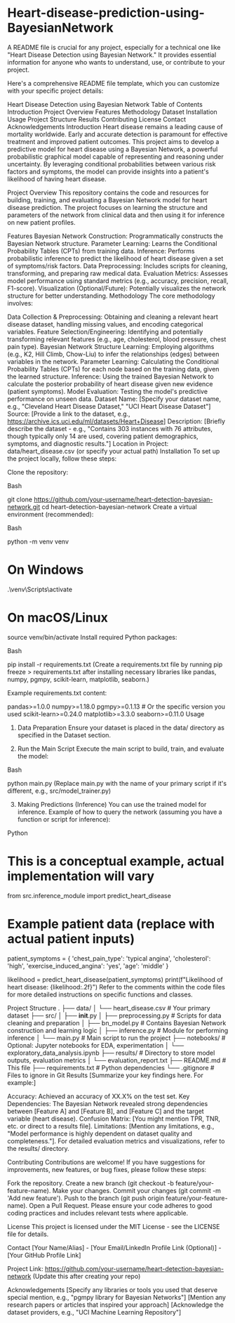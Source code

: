 # Heart-disease-prediction-using-BayesianNetwork
A README file is crucial for any project, especially for a technical one like "Heart Disease Detection using Bayesian Network." It provides essential information for anyone who wants to understand, use, or contribute to your project.

Here's a comprehensive README file template, which you can customize with your specific project details:

Heart Disease Detection using Bayesian Network
Table of Contents
Introduction
Project Overview
Features
Methodology
Dataset
Installation
Usage
Project Structure
Results
Contributing
License
Contact
Acknowledgements
Introduction
Heart disease remains a leading cause of mortality worldwide. Early and accurate detection is paramount for effective treatment and improved patient outcomes. This project aims to develop a predictive model for heart disease using a Bayesian Network, a powerful probabilistic graphical model capable of representing and reasoning under uncertainty. By leveraging conditional probabilities between various risk factors and symptoms, the model can provide insights into a patient's likelihood of having heart disease.

Project Overview
This repository contains the code and resources for building, training, and evaluating a Bayesian Network model for heart disease prediction. The project focuses on learning the structure and parameters of the network from clinical data and then using it for inference on new patient profiles.

Features
Bayesian Network Construction: Programmatically constructs the Bayesian Network structure.
Parameter Learning: Learns the Conditional Probability Tables (CPTs) from training data.
Inference: Performs probabilistic inference to predict the likelihood of heart disease given a set of symptoms/risk factors.
Data Preprocessing: Includes scripts for cleaning, transforming, and preparing raw medical data.
Evaluation Metrics: Assesses model performance using standard metrics (e.g., accuracy, precision, recall, F1-score).
Visualization (Optional/Future): Potentially visualizes the network structure for better understanding.
Methodology
The core methodology involves:

Data Collection & Preprocessing: Obtaining and cleaning a relevant heart disease dataset, handling missing values, and encoding categorical variables.
Feature Selection/Engineering: Identifying and potentially transforming relevant features (e.g., age, cholesterol, blood pressure, chest pain type).
Bayesian Network Structure Learning: Employing algorithms (e.g., K2, Hill Climb, Chow-Liu) to infer the relationships (edges) between variables in the network.
Parameter Learning: Calculating the Conditional Probability Tables (CPTs) for each node based on the training data, given the learned structure.
Inference: Using the trained Bayesian Network to calculate the posterior probability of heart disease given new evidence (patient symptoms).
Model Evaluation: Testing the model's predictive performance on unseen data.
Dataset
Name: [Specify your dataset name, e.g., "Cleveland Heart Disease Dataset," "UCI Heart Disease Dataset"]
Source: [Provide a link to the dataset, e.g., https://archive.ics.uci.edu/ml/datasets/Heart+Disease]
Description: [Briefly describe the dataset - e.g., "Contains 303 instances with 76 attributes, though typically only 14 are used, covering patient demographics, symptoms, and diagnostic results."]
Location in Project: data/heart_disease.csv (or specify your actual path)
Installation
To set up the project locally, follow these steps:

Clone the repository:

Bash

git clone https://github.com/your-username/heart-detection-bayesian-network.git
cd heart-detection-bayesian-network
Create a virtual environment (recommended):

Bash

python -m venv venv
# On Windows
.\venv\Scripts\activate
# On macOS/Linux
source venv/bin/activate
Install required Python packages:

Bash

pip install -r requirements.txt
(Create a requirements.txt file by running pip freeze > requirements.txt after installing necessary libraries like pandas, numpy, pgmpy, scikit-learn, matplotlib, seaborn.)

Example requirements.txt content:

pandas>=1.0.0
numpy>=1.18.0
pgmpy>=0.1.13 # Or the specific version you used
scikit-learn>=0.24.0
matplotlib>=3.3.0
seaborn>=0.11.0
Usage
1. Data Preparation
Ensure your dataset is placed in the data/ directory as specified in the Dataset section.

2. Run the Main Script
Execute the main script to build, train, and evaluate the model:

Bash

python main.py
(Replace main.py with the name of your primary script if it's different, e.g., src/model_trainer.py)

3. Making Predictions (Inference)
You can use the trained model for inference.
Example of how to query the network (assuming you have a function or script for inference):

Python

# This is a conceptual example, actual implementation will vary
from src.inference_module import predict_heart_disease

# Example patient data (replace with actual patient inputs)
patient_symptoms = {
    'chest_pain_type': 'typical angina',
    'cholesterol': 'high',
    'exercise_induced_angina': 'yes',
    'age': 'middle'
}

likelihood = predict_heart_disease(patient_symptoms)
print(f"Likelihood of heart disease: {likelihood:.2f}")
Refer to the comments within the code files for more detailed instructions on specific functions and classes.

Project Structure
.
├── data/
│   └── heart_disease.csv          # Your primary dataset
├── src/
│   ├── __init__.py
│   ├── preprocessing.py           # Scripts for data cleaning and preparation
│   ├── bn_model.py                # Contains Bayesian Network construction and learning logic
│   ├── inference.py               # Module for performing inference
│   └── main.py                    # Main script to run the project
├── notebooks/                     # Optional: Jupyter notebooks for EDA, experimentation
│   └── exploratory_data_analysis.ipynb
├── results/                       # Directory to store model outputs, evaluation metrics
│   └── evaluation_report.txt
├── README.md                      # This file
├── requirements.txt               # Python dependencies
└── .gitignore                     # Files to ignore in Git
Results
[Summarize your key findings here. For example:]

Accuracy: Achieved an accuracy of XX.X% on the test set.
Key Dependencies: The Bayesian Network revealed strong dependencies between [Feature A] and [Feature B], and [Feature C] and the target variable (heart disease).
Confusion Matrix: [You might mention TPR, TNR, etc. or direct to a results file].
Limitations: [Mention any limitations, e.g., "Model performance is highly dependent on dataset quality and completeness."].
For detailed evaluation metrics and visualizations, refer to the results/ directory.

Contributing
Contributions are welcome! If you have suggestions for improvements, new features, or bug fixes, please follow these steps:

Fork the repository.
Create a new branch (git checkout -b feature/your-feature-name).
Make your changes.
Commit your changes (git commit -m 'Add new feature').
Push to the branch (git push origin feature/your-feature-name).
Open a Pull Request.
Please ensure your code adheres to good coding practices and includes relevant tests where applicable.

License
This project is licensed under the MIT License - see the LICENSE file for details.

Contact
[Your Name/Alias] - [Your Email/LinkedIn Profile Link (Optional)] - [Your GitHub Profile Link]

Project Link: https://github.com/your-username/heart-detection-bayesian-network (Update this after creating your repo)

Acknowledgements
[Specify any libraries or tools you used that deserve special mention, e.g., "pgmpy library for Bayesian Networks"]
[Mention any research papers or articles that inspired your approach]
[Acknowledge the dataset providers, e.g., "UCI Machine Learning Repository"]
